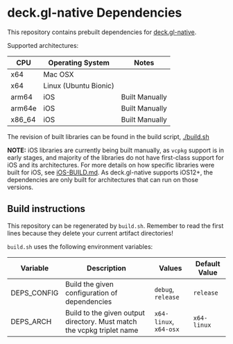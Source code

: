 # deck.gl-native Dependencies

This repository contains prebuilt dependencies for [deck.gl-native](https://github.com/UnfoldedInc/deck.gl-native).

Supported architectures:

| CPU    	| Operating System      	| Notes          	|
|--------	|-----------------------	|----------------	|
| x64    	| Mac OSX               	|                	|
| x64    	| Linux (Ubuntu Bionic) 	|                	|
| arm64  	| iOS                   	| Built Manually 	|
| arm64e 	| iOS                   	| Built Manually 	|
| x86_64 	| iOS                   	| Built Manually 	|

The revision of built libraries can be found in the build script, [./build.sh](./build.sh)

**NOTE:** iOS libraries are currently being built manually, as `vcpkg` support is in early stages, and majority of the libraries do not have first-class support for iOS and its architectures. For more details on how specific libraries were built for iOS, see [iOS-BUILD.md](/docs/iOS-BUILD.md). As deck.gl-native supports iOS12+, the dependencies are only built for architectures that can run on those versions.

## Build instructions

This repository can be regenerated by `build.sh`. Remember to read the first lines because they delete your current artifact directories!

`build.sh` uses the following environment variables:

| Variable    	| Description                                                            	| Values                 	| Default Value 	|
|-------------	|------------------------------------------------------------------------	|------------------------	|---------------	|
| DEPS_CONFIG 	| Build the given configuration of dependencies                          	| `debug`, `release`     	| `release`     	|
| DEPS_ARCH   	| Build to the given output directory. Must match the vcpkg triplet name 	| `x64-linux`, `x64-osx` 	| `x64-linux`   	|
